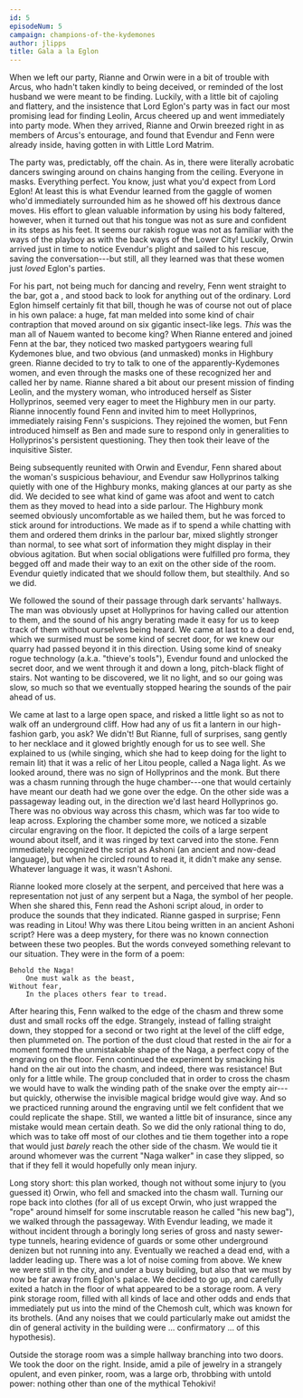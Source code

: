 ```yaml
---
id: 5
episodeNum: 5
campaign: champions-of-the-kydemones
author: jlipps
title: Gala a la Eglon
---
```


When we left our party, Rianne and Orwin were in a bit of trouble with Arcus, who hadn't taken kindly to being deceived, or reminded of the lost husband we were meant to be finding. Luckily, with a little bit of cajoling and flattery, and the insistence that Lord Eglon's party was in fact our most promising lead for finding Leolin, Arcus cheered up and went immediately into party mode. When they arrived, Rianne and Orwin breezed right in as members of Arcus's entourage, and found that Evendur and Fenn were already inside, having gotten in with Little Lord Matrim.

The party was, predictably, off the chain. As in, there were literally acrobatic dancers swinging around on chains hanging from the ceiling. Everyone in masks. Everything perfect. You know, just what you'd expect from Lord Eglon! At least this is what Evendur learned from the gaggle of women who'd immediately surrounded him as he showed off his dextrous dance moves. His effort to glean valuable information by using his body faltered, however, when it turned out that his tongue was not as sure and confident in its steps as his feet. It seems our rakish rogue was not as familiar with the ways of the playboy as with the back ways of the Lower City! Luckily, Orwin arrived just in time to notice Evendur's plight and sailed to his rescue, saving the conversation---but still, all they learned was that these women just _loved_ Eglon's parties.

For his part, not being much for dancing and revelry, Fenn went straight to the bar, got a <fantasy whiskey>, and stood back to look for anything out of the ordinary. Lord Eglon himself certainly fit that bill, though he was of course not out of place in his own palace: a huge, fat man melded into some kind of chair contraption that moved around on six gigantic insect-like legs. _This_ was the man all of Nauem wanted to become king? When Rianne entered and joined Fenn at the bar, they noticed two masked partygoers wearing full Kydemones blue, and two obvious (and unmasked) monks in Highbury green. Rianne decided to try to talk to one of the apparently-Kydemones women, and even through the masks one of these recognized her and called her by name. Rianne shared a bit about our present mission of finding Leolin, and the mystery woman, who introduced herself as Sister Hollyprinos, seemed very eager to meet the Highbury men in our party. Rianne innocently found Fenn and invited him to meet Hollyprinos, immediately raising Fenn's suspicions. They rejoined the women, but Fenn introduced himself as Ben and made sure to respond only in generalities to Hollyprinos's persistent questioning. They then took their leave of the inquisitive Sister.

Being subsequently reunited with Orwin and Evendur, Fenn shared about the woman's suspicious behaviour, and Evendur saw Hollyprinos talking quietly with one of the Highbury monks, making glances at our party as she did. We decided to see what kind of game was afoot and went to catch them as they moved to head into a side parlour. The Highbury monk seemed obviously uncomfortable as we hailed them, but he was forced to stick around for introductions. We made as if to spend a while chatting with them and ordered them drinks in the parlour bar, mixed slightly stronger than normal, to see what sort of information they might display in their obvious agitation. But when social obligations were fulfilled pro forma, they begged off and made their way to an exit on the other side of the room. Evendur quietly indicated that we should follow them, but stealthily. And so we did.

We followed the sound of their passage through dark servants' hallways. The man was obviously upset at Hollyprinos for having called our attention to them, and the sound of his angry berating made it easy for us to keep track of them without ourselves being heard. We came at last to a dead end, which we surmised must be some kind of secret door, for we knew our quarry had passed beyond it in this direction. Using some kind of sneaky rogue technology (a.k.a. "thieve's tools"), Evendur found and unlocked the secret door, and we went through it and down a long, pitch-black flight of stairs. Not wanting to be discovered, we lit no light, and so our going was slow, so much so that we eventually stopped hearing the sounds of the pair ahead of us.

We came at last to a large open space, and risked a little light so as not to walk off an underground cliff. How had any of us fit a lantern in our high-fashion garb, you ask? We didn't! But Rianne, full of surprises, sang gently to her necklace and it glowed brightly enough for us to see well. She explained to us (while singing, which she had to keep doing for the light to remain lit) that it was a relic of her Litou people, called a Naga light. As we looked around, there was no sign of Hollyprinos and the monk. But there was a chasm running through the huge chamber---one that would certainly have meant our death had we gone over the edge. On the other side was a passageway leading out, in the direction we'd last heard Hollyprinos go. There was no obvious way across this chasm, which was far too wide to leap across. Exploring the chamber some more, we noticed a sizable circular engraving on the floor. It depicted the coils of a large serpent wound about itself, and it was ringed by text carved into the stone. Fenn immediately recognized the script as Ashoni (an ancient and now-dead language), but when he circled round to read it, it didn't make any sense. Whatever language it was, it wasn't Ashoni.

Rianne looked more closely at the serpent, and perceived that here was a representation not just of any serpent but a Naga, the symbol of her people. When she shared this, Fenn read the Ashoni script aloud, in order to produce the sounds that they indicated. Rianne gasped in surprise; Fenn was reading in Litou! Why was there Litou being written in an ancient Ashoni script? Here was a deep mystery, for there was no known connection between these two peoples. But the words conveyed something relevant to our situation. They were in the form of a poem:

```
Behold the Naga!
    One must walk as the beast,
Without fear,
    In the places others fear to tread.
```

After hearing this, Fenn walked to the edge of the chasm and threw some dust and small rocks off the edge. Strangely, instead of falling straight down, they stopped for a second or two right at the level of the cliff edge, then plummeted on. The portion of the dust cloud that rested in the air for a moment formed the unmistakable shape of the Naga, a perfect copy of the engraving on the floor. Fenn continued the experiment by smacking his hand on the air out into the chasm, and indeed, there was resistance! But only for a little while. The group concluded that in order to cross the chasm we would have to walk the winding path of the snake over the empty air---but quickly, otherwise the invisible magical bridge would give way. And so we practiced running around the engraving until we felt confident that we could replicate the shape. Still, we wanted a little bit of insurance, since any mistake would mean certain death. So we did the only rational thing to do, which was to take off most of our clothes and tie them together into a rope that would just _barely_ reach the other side of the chasm. We would tie it around whomever was the current "Naga walker" in case they slipped, so that if they fell it would hopefully only mean injury.

Long story short: this plan worked, though not without some injury to (you guessed it) Orwin, who fell and smacked into the chasm wall. Turning our rope back into clothes (for all of us except Orwin, who just wrapped the "rope" around himself for some inscrutable reason he called "his new bag"), we walked through the passageway. With Evendur leading, we made it without incident through a boringly long series of gross and nasty sewer-type tunnels, hearing evidence of guards or some other underground denizen but not running into any. Eventually we reached a dead end, with a ladder leading up. There was a lot of noise coming from above. We knew we were still in the city, and under a busy building, but also that we must by now be far away from Eglon's palace. We decided to go up, and carefully exited a hatch in the floor of what appeared to be a storage room. A very pink storage room, filled with all kinds of lace and other odds and ends that immediately put us into the mind of the Chemosh cult, which was known for its brothels. (And any noises that we could particularly make out amidst the din of general activity in the building were ... confirmatory ... of this hypothesis).

Outside the storage room was a simple hallway branching into two doors. We took the door on the right. Inside, amid a pile of jewelry in a strangely opulent, and even pinker, room, was a large orb, throbbing with untold power: nothing other than one of the mythical Tehokivi!

